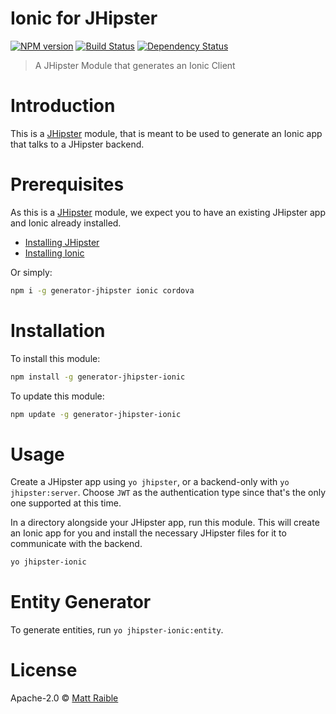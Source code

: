 # Ionic for JHipster
[![NPM version][npm-image]][npm-url] [![Build Status][travis-image]][travis-url] [![Dependency Status][daviddm-image]][daviddm-url]
> A JHipster Module that generates an Ionic Client

# Introduction

This is a [JHipster](http://www.jhipster.tech/) module, that is meant to be used to generate an Ionic app that talks to a JHipster backend.

# Prerequisites

As this is a [JHipster](http://www.jhipster.tech/) module, we expect you to have an existing JHipster app and Ionic already installed.

- [Installing JHipster](https://www.jhipster.tech/installation.html)
- [Installing Ionic](https://ionicframework.com/docs/intro/installation/)

Or simply:

```bash
npm i -g generator-jhipster ionic cordova
```

# Installation

To install this module:

```bash
npm install -g generator-jhipster-ionic
```

To update this module:

```bash
npm update -g generator-jhipster-ionic
```

# Usage

Create a JHipster app using `yo jhipster`, or a backend-only with `yo jhipster:server`. Choose `JWT` as the authentication type since that's the only one supported at this time.

In a directory alongside your JHipster app, run this module. This will create an Ionic app for you and install the necessary JHipster files for it to communicate with the backend.

```bash
yo jhipster-ionic
```

# Entity Generator

To generate entities, run `yo jhipster-ionic:entity`. 

# License

Apache-2.0 © [Matt Raible](https://developer.okta.com)


[npm-image]: https://img.shields.io/npm/v/generator-jhipster-ionic.svg
[npm-url]: https://npmjs.org/package/generator-jhipster-ionic
[travis-image]: https://travis-ci.org/oktadeveloper/generator-jhipster-ionic.svg?branch=master
[travis-url]: https://travis-ci.org/oktadeveloper/generator-jhipster-ionic
[daviddm-image]: https://david-dm.org/oktadeveloper/generator-jhipster-ionic.svg?theme=shields.io
[daviddm-url]: https://david-dm.org/oktadeveloper/generator-jhipster-ionic
